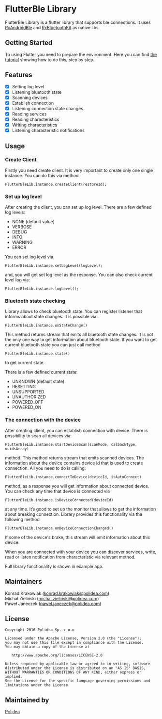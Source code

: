 # FlutterBle Library

FlutterBle Library is a flutter library that supports ble connections. It uses [RxAndroidBle](https://github.com/Polidea/RxAndroidBle) and [RxBluetoothKit](https://github.com/Polidea/RxBluetoothKit) as native libs.


## Getting Started

To using Flutter you need to prepare the environment. Here you can find [the tutorial](https://flutter.io/getting-started/) showing how to do this, step by step. 

## Features
  - [x] Setting log level
  - [x] Listening bluetooth state
  - [x] Scanning devices
  - [x] Establish connection
  - [x] Listening connection state changes
  - [x] Reading services
  - [x] Reading characteristics
  - [x] Writing characteristics
  - [x] Listening characteristic notifications

## Usage

### Create Client

Firstly you need create client. It is very important to create only one single instance. You can do this via method 

    FlutterBleLib.instance.createClient(restoreId);

### Set up log level

After creating the client, you can set up log level. There are a few defined log levels:
- NONE (default value)
- VERBOSE
- DEBUG
- INFO
- WARNING
- ERROR

You can set log level via 

    FlutterBleLib.instance.setLogLevel(logLevel);
    
and, you will get set log level  as the response. You can also check current level log via: 
  
    FlutterBleLib.instance.logLevel();


### Bluetooth state checking

Library allows to check bluetooth state. You can register listener that informs about state changes. It is possible via:
 
    FlutterBleLib.instance.onStateChange()
     
 This method returns stream that emits all bluetooth state changes. It is not the only one way to get information about bluetooth state. If you want to get current bluetooth state you can just call method 
 
    FlutterBleLib.instance.state()
     
to get current state.

There is a few defined current state:
- UNKNOWN (default state)
- RESETTING
- UNSUPPORTED 
- UNAUTHORIZED
- POWERED_OFF
- POWERED_ON

### The connection with the device

After creating client, you can establish connection with device. There is possibility to scan all devices via: 
 
    FlutterBleLib.instance.startDeviceScan(scanMode, calbackType, uuidsArray)
     
method. This method returns stream that emits scanned devices. The information about the device contains device id that is used to create connection. All you need to do is calling: 

    FlutterBleLib.instance.connectToDevice(deviceId, isAutoConnect)
     
 method, as a response you will get information about connected device. You can check any time that device is connected via 
 
    FlutterBleLib.instance.isDeviceConnected(deviceId)

at any time. It’s good to set up the monitor that allows to get the information about breaking connection. Library provides this functionality via the following method 

    FlutterBleLib.instance.onDeviceConnectionChanged()
     
 If some of the device's brake, this stream will emit information about this device.<br />

When you are connected with your device you can discover services, write, read or listen notification from characteristic via relevant method.

Full library functionality is shown in example app.

## Maintainers
Konrad Krakowiak (konrad.krakowiak@polidea.com)<br/>
Michał Zieliński (michal.zielinski@polidea.com)<br/>
Paweł Janeczek (pawel.janeczek@polidea.com)

## License

    Copyright 2016 Polidea Sp. z o.o

    Licensed under the Apache License, Version 2.0 (the "License");
    you may not use this file except in compliance with the License.
    You may obtain a copy of the License at

       http://www.apache.org/licenses/LICENSE-2.0

    Unless required by applicable law or agreed to in writing, software
    distributed under the License is distributed on an "AS IS" BASIS,
    WITHOUT WARRANTIES OR CONDITIONS OF ANY KIND, either express or implied.
    See the License for the specific language governing permissions and
    limitations under the License.

## Maintained by

[Polidea](http://www.polidea.com)